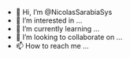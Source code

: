 - 👋 Hi, I’m @NicolasSarabiaSys
- 👀 I’m interested in ...
- 🌱 I’m currently learning ...
- 💞️ I’m looking to collaborate on ...
- 📫 How to reach me ...

<!---
NicolasSarabiaSys/NicolasSarabiaSys is a ✨ special ✨ repository because its `README.md` (this file) appears on your GitHub profile.
You can click the Preview link to take a look at your changes.
--->
